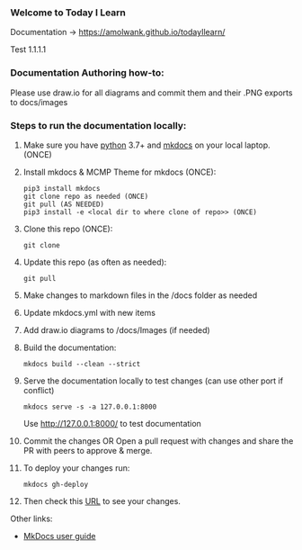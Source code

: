 ### Welcome to Today I Learn
Documentation -> https://amolwank.github.io/todayIlearn/

Test 1.1.1.1
### Documentation Authoring how-to:

Please use draw.io for all diagrams and commit them and their .PNG exports to docs/images

### Steps to run the documentation locally:

 1. Make sure you have [python](https://www.python.org/downloads) 3.7+ and [mkdocs](https://www.mkdocs.org/) on your local laptop. (ONCE)
 1. Install mkdocs & MCMP Theme for mkdocs (ONCE):

        pip3 install mkdocs
        git clone repo as needed (ONCE)
        git pull (AS NEEDED)
        pip3 install -e <local dir to where clone of repo>> (ONCE)
        
 1. Clone this repo (ONCE):
 
        git clone 
    
 1. Update this repo (as often as needed):
 
        git pull
    
 1. Make changes to markdown files in the /docs folder as needed
 1. Update mkdocs.yml with new items
 1. Add draw.io diagrams to /docs/Images (if needed)
 2. Build the documentation:
 
        mkdocs build --clean --strict
    
 3. Serve the documentation locally to test changes (can use other port if conflict)
 
        mkdocs serve -s -a 127.0.0.1:8000
        
    Use http://127.0.0.1:8000/ to test documentation
    
 4. Commit the changes  OR Open a pull request with changes and share the PR with peers to approve & merge. 
 5. To deploy your changes run:
        
        mkdocs gh-deploy

1. Then check this [URL](https://pages.github.com/todayilearn/) to see your changes. 

Other links:
- [MkDocs user guide](https://www.mkdocs.org/user-guide/)
